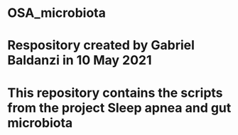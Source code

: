 # OSA_microbiota

# Respository created by Gabriel Baldanzi in 10 May 2021

# This repository contains the scripts from the project Sleep apnea and gut microbiota
